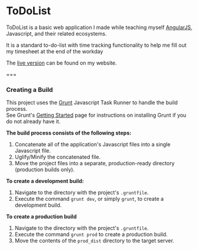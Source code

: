 ToDoList
===

ToDoList is a basic web application I made while teaching myself [AngularJS](https://angularjs.org/), Javascript, and their related ecosystems.

It is a standard to-do-list with time tracking functionality to help me fill out my timesheet at the end of the workday

The [live version](http://todolist.jgefroh.com) can be found on my website.



===


### Creating a Build
This project uses the [Grunt](http://gruntjs.com/) Javascript Task Runner to handle the build process.  
See Grunt's [Getting Started](http://gruntjs.com/getting-started) page for instructions on installing Grunt if you do not already have it.

**The build process consists of the following steps:**  
1. Concatenate all of the application's Javascript files into a single Javascript file.  
2. Uglify/Minify the concatenated file.  
3. Move the project files into a separate, production-ready directory (production builds only).

**To create a development build:**  
1. Navigate to the directory with the project's `.gruntfile`.  
2. Execute the command `grunt dev`, or simply `grunt`, to create a development build.

**To create a production build**  
1. Navigate to the directory with the project's `.gruntfile`.  
2. Execute the command `grunt prod` to create a production build.  
3. Move the contents of the `prod_dist` directory to the target server.
